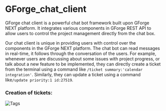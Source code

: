 # GForge_chat_client

GForge chat client is a powerful chat bot framework built upon GForge NEXT platform. It integrates various components in GForge REST API to allow users to control the project management directly from the chat box.

Our chat client is unique in providing users with control over the components in the GForge NEXT platform. The chat bot can read messages in real-time, it follows through the conversation of the users. For example, whenever users are discussing about some issues with project progress, or talk about a new feature to be implemented, they can directly create a ticket from the terminal using a command like `/ticket summary:'calendar integration'`. Similarly, they can update a ticket using a command like`/update priority:1 id:27519`. 

### Creation of tickets:

![Tags](https://cloud.githubusercontent.com/assets/16812117/18538521/7831879c-7ad4-11e6-99e1-89e6904f38e2.png)

